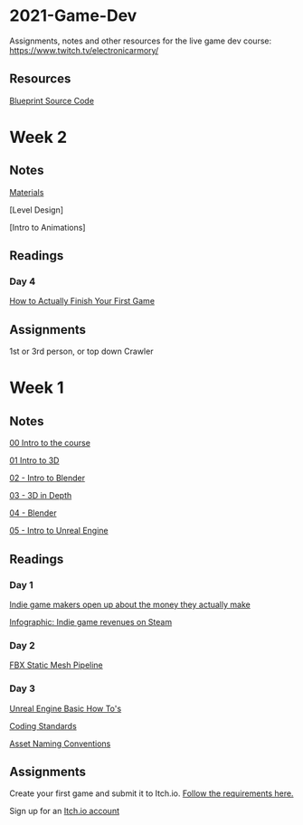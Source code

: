 # 2021-Game-Dev
Assignments, notes and other resources for the live game dev course: https://www.twitch.tv/electronicarmory/

## Resources
[Blueprint Source Code](https://blueprintue.com/profile/electronicarmory/)


# Week 2

## Notes
[Materials](https://github.com/ElectronicArmory/2021-Game-Dev/blob/main/Notes/06%20-%20Materials%20in%20Game%20Dev.pdf)

[Level Design]

[Intro to Animations]


## Readings

### Day 4
[How to Actually Finish Your First Game](https://howtomarketagame.com/2018/01/09/how-to-actually-finish-your-first-game-this-year/)


## Assignments

1st or 3rd person, or top down Crawler

# Week 1

## Notes
[00 Intro to the course](https://github.com/ElectronicArmory/2021-Game-Dev/blob/main/Notes/00%20-%20Intro%20to%20Course.pdf)

[01 Intro to 3D](https://github.com/ElectronicArmory/2021-Game-Dev/blob/main/Notes/01%20-%20Intro%20to%203D.pdf)

[02 - Intro to Blender](https://github.com/ElectronicArmory/2021-Game-Dev/blob/main/Notes/02%20-%20Intro%20to%20Blender%203D.pdf)

[03 - 3D in Depth](https://github.com/ElectronicArmory/2021-Game-Dev/blob/main/Notes/03%20-%203D%20in%20Depth.pdf)

[04 - Blender](https://github.com/ElectronicArmory/2021-Game-Dev/blob/main/Notes/04%20-%20Blender%203D.pdf)

[05 - Intro to Unreal Engine](https://github.com/ElectronicArmory/2021-Game-Dev/blob/main/Notes/05%20-%20Intro%20to%20Unreal%20Engine%204.pdf)


## Readings
### Day 1
[Indie game makers open up about the money they actually make](https://www.theverge.com/2019/10/9/20903139/indie-game-developers-creators-money-funding)

[Infographic: Indie game revenues on Steam](https://vginsights.com/insights/article/infographic-indie-game-revenues-on-steam)

### Day 2
[FBX Static Mesh Pipeline](https://docs.unrealengine.com/en-US/WorkingWithContent/Importing/FBX/StaticMeshes/index.html)

### Day 3
[Unreal Engine Basic How To's](https://docs.unrealengine.com/en-US/Basics/HowTo/index.html)

[Coding Standards](https://docs.unrealengine.com/en-US/ProductionPipelines/DevelopmentSetup/CodingStandard/index.html)

[Asset Naming Conventions](https://www.ue4community.wiki/legacy/assets-naming-convention-qqp2b5m1)

## Assignments
Create your first game and submit it to Itch.io. [Follow the requirements here.](https://github.com/ElectronicArmory/2021-Game-Dev/blob/main/Assignments/Assignment%201.md)

Sign up for an [Itch.io account](https://itch.io/)
